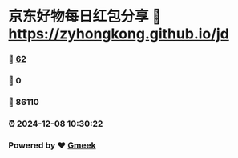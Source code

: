 # 京东好物每日红包分享 :link: https://zyhongkong.github.io/jd 
### :page_facing_up: [62](https://zyhongkong.github.io/jd/tag.html) 
### :speech_balloon: 0 
### :hibiscus: 86110 
### :alarm_clock: 2024-12-08 10:30:22 
### Powered by :heart: [Gmeek](https://github.com/Meekdai/Gmeek)
